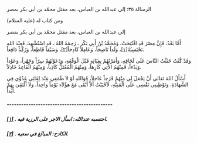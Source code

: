   الرسالة  ٣٥: إلى عبدالله بن العباس، بعد مقتل محمّد بن أبي بكر بمصر	

ومن كتاب له (عليه السلام)

إلى عبدالله بن العباس، بعد مقتل محمّد بن أبي بكر بمصر

أَمَّا بَعْدُ، فَإِنَّ مِصْرَ قَدِ افْتُتِحَتْ، وَمُحَمَّدُ بْنُ أَبِي بَكْر ـ رَحِمَهُ اللهُ ـ قَدِ اسْتُشْهِدَ، فَعِنْدَ اللهِ  نَحْتَسِبُهُ[[١\]](https://arabic.balaghah.net/node/763#_ftn1)، وَلَداً نَاصِحاً، وَعَامِلاً كَادِحاً[[٢\]](https://arabic.balaghah.net/node/763#_ftn2)، وَسَيْفاً قَاطِعاً، وَرُكْناً دَافِعاً.

وَقَدْ كُنْتُ حَثَثْتُ النَّاسَ عَلَى لَحَاقِهِ،  وَأَمَرْتُهُمْ بِغِيَاثِهِ قَبْلَ الْوَقْعَةِ، وَدَعَوْتُهُمْ سِرّاً  وَجَهْراً، وَعَوْداً وَبَدْءاً، فَمِنْهُمُ الاْتِي كَارِهاً، وَمِنْهُمُ  الْمُعْتَلُّ كَاذِباً، وَمِنْهُمُ الْقَاعِدُ خَاذِلاً.

أَسْأَلُ اللهَ تَعَالى أَنْ يَجْعَلَ لِي مِنْهُمْ فَرَجاً  عَاجلاً، فَوَاللهِ لَوْ لاَ طَمَعِي عِنْدَ لِقَائِي عَدُوِّي فِي  الشَّهَادَةِ، وَتَوْطِينِي نَفْسِي عَلَى الْمَنِيَّةِ، لاََحْبَبْتُ  أَلاَّ أَبْقَى مَعَ هؤُلاَءِ يَوْماً وَاحِداً، وَلاَ أَلْتَقِيَ بِهِمْ  أَبَداً.

##### --------------------------------------------

##### [[١\]](https://arabic.balaghah.net/node/763#_ftnref1) . احتسبه عندالله: اسأل الاجر على الرزية فيه.

##### [[٢\]](https://arabic.balaghah.net/node/763#_ftnref2) . الكادح: المبالغ في سعيه. 

